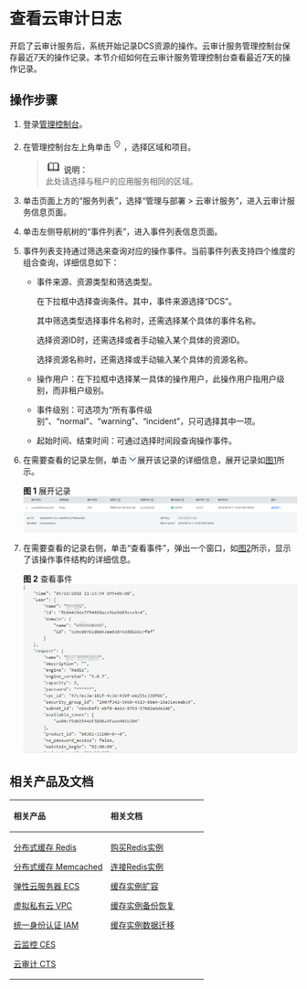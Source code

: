 # 查看云审计日志<a name="ZH-CN_TOPIC_0144197300"></a>

开启了云审计服务后，系统开始记录DCS资源的操作。云审计服务管理控制台保存最近7天的操作记录。本节介绍如何在云审计服务管理控制台查看最近7天的操作记录。

## 操作步骤<a name="zh-cn_topic_0106969248_section0621047182812"></a>

1.  登录[管理控制台](https://console.huaweicloud.com/console)。
2.  在管理控制台左上角单击![](figures/icon-region.png)，选择区域和项目。

    >![](public_sys-resources/icon-note.gif) **说明：**   
    >此处请选择与租户的应用服务相同的区域。  

3.  单击页面上方的“服务列表”，选择“管理与部署 \> 云审计服务”，进入云审计服务信息页面。
4.  单击左侧导航树的“事件列表”，进入事件列表信息页面。
5.  事件列表支持通过筛选来查询对应的操作事件。当前事件列表支持四个维度的组合查询，详细信息如下：
    -   事件来源、资源类型和筛选类型。

        在下拉框中选择查询条件。其中，事件来源选择“DCS”。

        其中筛选类型选择事件名称时，还需选择某个具体的事件名称。

        选择资源ID时，还需选择或者手动输入某个具体的资源ID。

        选择资源名称时，还需选择或手动输入某个具体的资源名称。

    -   操作用户：在下拉框中选择某一具体的操作用户，此操作用户指用户级别，而非租户级别。
    -   事件级别：可选项为“所有事件级别”、“normal”、“warning”、“incident”，只可选择其中一项。
    -   起始时间、结束时间：可通过选择时间段查询操作事件。

6.  在需要查看的记录左侧，单击![](figures/icon-list.png)展开该记录的详细信息，展开记录如[图1](#zh-cn_topic_0106969248_fig16275142414395)所示。

    **图 1**  展开记录<a name="zh-cn_topic_0106969248_fig16275142414395"></a>  
    ![](figures/展开记录.png "展开记录")

7.  在需要查看的记录右侧，单击“查看事件”，弹出一个窗口，如[图2](#zh-cn_topic_0106969248_fig6764226461)所示，显示了该操作事件结构的详细信息。

    **图 2**  查看事件<a name="zh-cn_topic_0106969248_fig6764226461"></a>  
    ![](figures/查看事件.png "查看事件")


## 相关产品及文档<a name="zh-cn_topic_0106969248_section191491490325"></a>

<a name="zh-cn_topic_0106969248_zh-cn_topic_0046844792_table1073594361220"></a>
<table><thead align="left"><tr id="zh-cn_topic_0106969248_zh-cn_topic_0046844792_row197372430123"><th class="cellrowborder" valign="top" width="50%" id="mcps1.1.3.1.1"><p id="zh-cn_topic_0106969248_zh-cn_topic_0046844792_p4737243111216"><a name="zh-cn_topic_0106969248_zh-cn_topic_0046844792_p4737243111216"></a><a name="zh-cn_topic_0106969248_zh-cn_topic_0046844792_p4737243111216"></a>相关产品</p>
</th>
<th class="cellrowborder" valign="top" width="50%" id="mcps1.1.3.1.2"><p id="zh-cn_topic_0106969248_zh-cn_topic_0046844792_p18737144301214"><a name="zh-cn_topic_0106969248_zh-cn_topic_0046844792_p18737144301214"></a><a name="zh-cn_topic_0106969248_zh-cn_topic_0046844792_p18737144301214"></a>相关文档</p>
</th>
</tr>
</thead>
<tbody><tr id="zh-cn_topic_0106969248_zh-cn_topic_0046844792_row17371443131210"><td class="cellrowborder" valign="top" width="50%" headers="mcps1.1.3.1.1 "><p id="zh-cn_topic_0106969248_zh-cn_topic_0046844792_p13372054101419"><a name="zh-cn_topic_0106969248_zh-cn_topic_0046844792_p13372054101419"></a><a name="zh-cn_topic_0106969248_zh-cn_topic_0046844792_p13372054101419"></a><a href="https://www.huaweicloud.com/product/dcs.html?infodocbz" target="_blank" rel="noopener noreferrer">分布式缓存 Redis</a></p>
<p id="zh-cn_topic_0106969248_zh-cn_topic_0046844792_p19548105714519"><a name="zh-cn_topic_0106969248_zh-cn_topic_0046844792_p19548105714519"></a><a name="zh-cn_topic_0106969248_zh-cn_topic_0046844792_p19548105714519"></a><a href="https://www.huaweicloud.com/product/dcsmem.html?infodocbz" target="_blank" rel="noopener noreferrer">分布式缓存 Memcached</a></p>
<p id="zh-cn_topic_0106969248_zh-cn_topic_0046844792_p8862161219564"><a name="zh-cn_topic_0106969248_zh-cn_topic_0046844792_p8862161219564"></a><a name="zh-cn_topic_0106969248_zh-cn_topic_0046844792_p8862161219564"></a><a href="https://www.huaweicloud.com/product/ecs.html?infodocbz" target="_blank" rel="noopener noreferrer">弹性云服务器 ECS</a></p>
<p id="zh-cn_topic_0106969248_zh-cn_topic_0046844792_p841193941416"><a name="zh-cn_topic_0106969248_zh-cn_topic_0046844792_p841193941416"></a><a name="zh-cn_topic_0106969248_zh-cn_topic_0046844792_p841193941416"></a><a href="http://www.huaweicloud.com/product/vpc.html?infodocbz" target="_blank" rel="noopener noreferrer">虚拟私有云 VPC</a></p>
<p id="zh-cn_topic_0106969248_zh-cn_topic_0046844792_p432941415391"><a name="zh-cn_topic_0106969248_zh-cn_topic_0046844792_p432941415391"></a><a name="zh-cn_topic_0106969248_zh-cn_topic_0046844792_p432941415391"></a><a href="https://www.huaweicloud.com/product/iam.html?infodocbz" target="_blank" rel="noopener noreferrer">统一身份认证 IAM</a></p>
<p id="zh-cn_topic_0106969248_zh-cn_topic_0046844792_p0805181412448"><a name="zh-cn_topic_0106969248_zh-cn_topic_0046844792_p0805181412448"></a><a name="zh-cn_topic_0106969248_zh-cn_topic_0046844792_p0805181412448"></a><a href="https://www.huaweicloud.com/product/ces.html?infodocbz" target="_blank" rel="noopener noreferrer">云监控 CES</a></p>
<p id="zh-cn_topic_0106969248_zh-cn_topic_0046844792_p833158456"><a name="zh-cn_topic_0106969248_zh-cn_topic_0046844792_p833158456"></a><a name="zh-cn_topic_0106969248_zh-cn_topic_0046844792_p833158456"></a><a href="https://www.huaweicloud.com/product/cts.html?infodocbz" target="_blank" rel="noopener noreferrer">云审计 CTS</a></p>
</td>
<td class="cellrowborder" valign="top" width="50%" headers="mcps1.1.3.1.2 "><p id="zh-cn_topic_0106969248_zh-cn_topic_0046844792_p1381695711471"><a name="zh-cn_topic_0106969248_zh-cn_topic_0046844792_p1381695711471"></a><a name="zh-cn_topic_0106969248_zh-cn_topic_0046844792_p1381695711471"></a><a href="https://support.huaweicloud.com/usermanual-dcs/dcs-zh-ug-180315001.html?infodocbz" target="_blank" rel="noopener noreferrer">购买Redis实例</a></p>
<p id="zh-cn_topic_0106969248_zh-cn_topic_0046844792_p682916370595"><a name="zh-cn_topic_0106969248_zh-cn_topic_0046844792_p682916370595"></a><a name="zh-cn_topic_0106969248_zh-cn_topic_0046844792_p682916370595"></a><a href="https://support.huaweicloud.com/usermanual-dcs/zh-cn_topic_0082114847.html?infodocbz" target="_blank" rel="noopener noreferrer">连接Redis实例</a></p>
<p id="zh-cn_topic_0106969248_zh-cn_topic_0046844792_p16726748155912"><a name="zh-cn_topic_0106969248_zh-cn_topic_0046844792_p16726748155912"></a><a name="zh-cn_topic_0106969248_zh-cn_topic_0046844792_p16726748155912"></a><a href="https://support.huaweicloud.com/usermanual-dcs/zh-cn_topic_0061845451.html?infodocbz" target="_blank" rel="noopener noreferrer">缓存实例扩容</a></p>
<p id="zh-cn_topic_0106969248_zh-cn_topic_0046844792_p12250886517"><a name="zh-cn_topic_0106969248_zh-cn_topic_0046844792_p12250886517"></a><a name="zh-cn_topic_0106969248_zh-cn_topic_0046844792_p12250886517"></a><a href="https://support.huaweicloud.com/usermanual-dcs/zh-cn_topic_0079545637.html?infodocbz" target="_blank" rel="noopener noreferrer">缓存实例备份恢复</a></p>
<p id="zh-cn_topic_0106969248_zh-cn_topic_0046844792_p14019113500"><a name="zh-cn_topic_0106969248_zh-cn_topic_0046844792_p14019113500"></a><a name="zh-cn_topic_0106969248_zh-cn_topic_0046844792_p14019113500"></a><a href="https://support.huaweicloud.com/migration-dcs/zh-cn_topic_0078784423.html?infodocbz" target="_blank" rel="noopener noreferrer">缓存实例数据迁移</a></p>
<p id="zh-cn_topic_0106969248_zh-cn_topic_0046844792_p582155015912"><a name="zh-cn_topic_0106969248_zh-cn_topic_0046844792_p582155015912"></a><a name="zh-cn_topic_0106969248_zh-cn_topic_0046844792_p582155015912"></a></p>
</td>
</tr>
</tbody>
</table>

